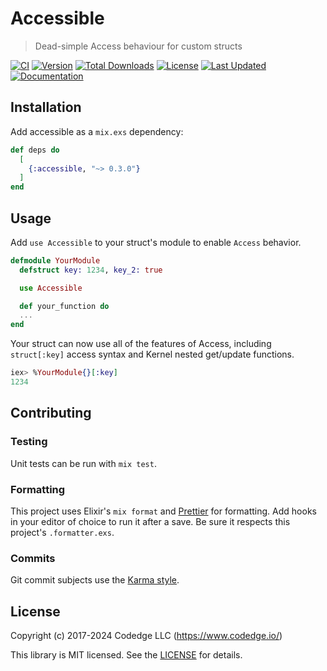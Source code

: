 # Accessible

> Dead-simple Access behaviour for custom structs

[![CI](https://github.com/codedge-llc/accessible/actions/workflows/ci.yml/badge.svg)](https://github.com/codedge-llc/accessible/actions/workflows/ci.yml)
[![Version](https://img.shields.io/hexpm/v/accessible.svg)](https://hex.pm/packages/accessible)
[![Total Downloads](https://img.shields.io/hexpm/dt/accessible.svg)](https://hex.pm/packages/accessible)
[![License](https://img.shields.io/hexpm/l/accessible.svg)](https://github.com/codedge-llc/accessible/blob/master/LICENSE.md)
[![Last Updated](https://img.shields.io/github/last-commit/codedge-llc/accessible.svg)](https://github.com/codedge-llc/accessible/commits/master)
[![Documentation](https://img.shields.io/badge/documentation-gray)](https://hexdocs.pm/accessible/)

## Installation

Add accessible as a `mix.exs` dependency:

```elixir
def deps do
  [
    {:accessible, "~> 0.3.0"}
  ]
end
```

## Usage

Add `use Accessible` to your struct's module to enable `Access` behavior.

```elixir
defmodule YourModule
  defstruct key: 1234, key_2: true

  use Accessible

  def your_function do
  ...
end
```

Your struct can now use all of the features of Access, including `struct[:key]` access syntax and Kernel nested get/update functions.

```elixir
iex> %YourModule{}[:key]
1234
```

## Contributing

### Testing

Unit tests can be run with `mix test`.

### Formatting

This project uses Elixir's `mix format` and [Prettier](https://prettier.io) for formatting.
Add hooks in your editor of choice to run it after a save. Be sure it respects this project's
`.formatter.exs`.

### Commits

Git commit subjects use the [Karma style](http://karma-runner.github.io/5.0/dev/git-commit-msg.html).

## License

Copyright (c) 2017-2024 Codedge LLC (https://www.codedge.io/)

This library is MIT licensed. See the [LICENSE](https://github.com/codedge-llc/accessible/blob/master/LICENSE) for details.
